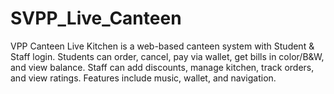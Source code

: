 # SVPP_Live_Canteen
VPP Canteen Live Kitchen is a web-based canteen system with Student &amp; Staff login. Students can order, cancel, pay via wallet, get bills in color/B&amp;W, and view balance. Staff can add discounts, manage kitchen, track orders, and view ratings. Features include music, wallet, and navigation.
